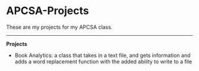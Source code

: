 # APCSA-Projects


These are my projects for my APCSA class.

---

**Projects**

* Book Analytics: a class that takes in a text file, and gets information and adds a word replacement function with the added ability to write to a file